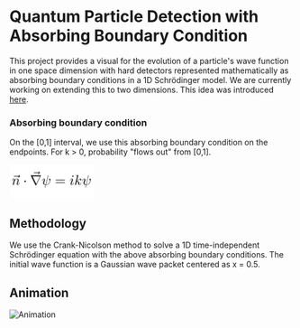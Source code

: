 # Quantum Particle Detection with Absorbing Boundary Condition

This project provides a visual for the evolution of a particle's wave function in one space dimension with hard detectors represented mathematically as absorbing boundary conditions in a 1D Schrödinger model. We are currently working on extending this to two dimensions. This idea was introduced [here](https://arxiv.org/abs/1911.12730).

### Absorbing boundary condition
On the [0,1] interval, we use this absorbing boundary condition on the endpoints. For k > 0, probability "flows out" from [0,1].

<img src="visuals/abc.png" alt="Absorbing boundary condition" width="150">

## Methodology

We use the Crank-Nicolson method to solve a 1D time-independent Schrödinger equation with the above absorbing boundary conditions. The initial wave function is a Gaussian wave packet centered as x = 0.5.

## Animation

![Animation](visuals/0.125x_-4KSidebySidePsi2.gif)
